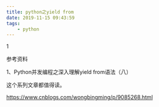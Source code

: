 ```yaml
---
title: python之yield from
date: 2019-11-15 09:43:59
tags:
	- python
---
```


1

参考资料

1、Python并发编程之深入理解yield from语法（八）

这个系列文章都值得读。

https://www.cnblogs.com/wongbingming/p/9085268.html

